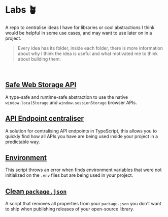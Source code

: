 # Labs 🪴
A repo to centralise ideas I have for libraries or cool abstractions I think would be helpful in some use cases, and may want to use later on in a project.

> Every idea has its folder, inside each folder, there is more information about why I think the idea is useful and what motivated me to think about building them.

<br>

## [Safe Web Storage API](./safe-storage/)
A type-safe and runtime-safe abstraction to use the native `window.localStorage` and `window.sessionStorage` browser APIs.


## [API Endpoint centraliser](./api-endpoint-centraliser/)
A solution for centralising API endpoints in TypeScript, this allows you to quickly find how all APIs you have are being used inside your project in a predictable way.


## [Environment](./environment/)
This script throws an error when finds environment variables that were not initialized on the `.env` files but are being used in your project.


## [Clean `package.json`](./clean-package-json/)
A script that removes all properties from your <code>package.json</code> you don't want to ship when publishing releases of your open-source library.
